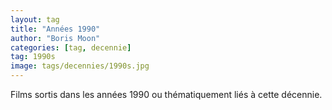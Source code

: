```yaml
---
layout: tag
title: "Années 1990"
author: "Boris Moon"
categories: [tag, decennie]
tag: 1990s
image: tags/decennies/1990s.jpg
---
```


Films sortis dans les années 1990 ou thématiquement liés à cette décennie.
